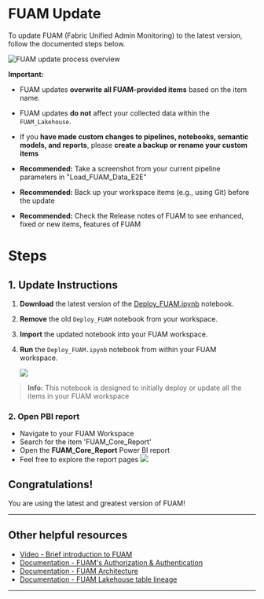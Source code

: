 # FUAM Update

To update FUAM (Fabric Unified Admin Monitoring) to the latest version, follow the documented steps below.

![FUAM update process overview](/monitoring/fabric-unified-admin-monitoring/media/deployment/update_fuam_process_cover.png)


**Important:**

- FUAM updates **overwrite all FUAM-provided items** based on the item name.
- FUAM updates **do not** affect your collected data within the `FUAM_Lakehouse`.

- If you **have made custom changes to pipelines, notebooks, semantic models, and reports**, please **create a backup or rename your custom items**

- **Recommended:** Take a screenshot from your current pipeline parameters in "Load_FUAM_Data_E2E"

- **Recommended:** Back up your workspace items (e.g., using Git) before the update

- **Recommended:** Check the Release notes of FUAM to see enhanced, fixed or new items, features of FUAM


# Steps

## 1. Update Instructions

1. **Download** the latest version of the [Deploy_FUAM.ipynb](/monitoring/fabric-unified-admin-monitoring/scripts/Deploy_FUAM.ipynb) notebook.
2. **Remove** the old `Deploy_FUAM` notebook from your workspace.
3. **Import** the updated notebook into your FUAM workspace.
4. **Run** the `Deploy_FUAM.ipynb` notebook from within your FUAM workspace.


    ![](/monitoring/fabric-unified-admin-monitoring/media/deployment/FUAM_basic_deployment_process_3_2.png)


> **Info:** This notebook is designed to initially deploy or update all the items in your FUAM workspace


### 2. Open PBI report
- Navigate to your FUAM Workspace
- Search for the item 'FUAM_Core_Report'
- Open the **FUAM_Core_Report** Power BI report
- Feel free to explore the report pages
   ![](/monitoring/fabric-unified-admin-monitoring/media/deployment/FUAM_basic_deployment_process_7_3.png)


## Congratulations!

You are using the latest and greatest version of FUAM!

----------------

## Other helpful resources
- [Video - Brief introduction to FUAM](https://youtu.be/CmHMOsQcMGI)
- [Documentation - FUAM's Authorization & Authentication](/monitoring/fabric-unified-admin-monitoring/media/documentation/FUAM_Authorization.md)
- [Documentation - FUAM Architecture](/monitoring/fabric-unified-admin-monitoring/media/documentation/FUAM_Architecture.md)
- [Documentation - FUAM Lakehouse table lineage](/monitoring/fabric-unified-admin-monitoring/media/documentation/FUAM_Documentation_Lakehouse_table_lineage.pdf)

----------------